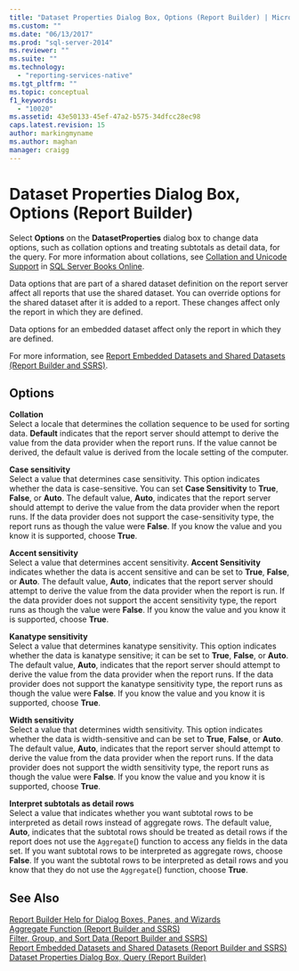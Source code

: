 ```yaml
---
title: "Dataset Properties Dialog Box, Options (Report Builder) | Microsoft Docs"
ms.custom: ""
ms.date: "06/13/2017"
ms.prod: "sql-server-2014"
ms.reviewer: ""
ms.suite: ""
ms.technology: 
  - "reporting-services-native"
ms.tgt_pltfrm: ""
ms.topic: conceptual
f1_keywords: 
  - "10020"
ms.assetid: 43e50133-45ef-47a2-b575-34dfcc28ec98
caps.latest.revision: 15
author: markingmyname
ms.author: maghan
manager: craigg
---
```

# Dataset Properties Dialog Box, Options (Report Builder)
  Select **Options** on the **DatasetProperties** dialog box to change data options, such as collation options and treating subtotals as detail data, for the query. For more information about collations, see [Collation and Unicode Support](../../relational-databases/collations/collation-and-unicode-support.md) in [SQL Server Books Online](http://go.microsoft.com/fwlink/?linkid=98335).  
  
 Data options that are part of a shared dataset definition on the report server affect all reports that use the shared dataset. You can override options for the shared dataset after it is added to a report. These changes affect only the report in which they are defined.  
  
 Data options for an embedded dataset affect only the report in which they are defined.  
  
 For more information, see [Report Embedded Datasets and Shared Datasets &#40;Report Builder and SSRS&#41;](report-embedded-datasets-and-shared-datasets-report-builder-and-ssrs.md).  
  
## Options  
 **Collation**  
 Select a locale that determines the collation sequence to be used for sorting data. **Default** indicates that the report server should attempt to derive the value from the data provider when the report runs. If the value cannot be derived, the default value is derived from the locale setting of the computer.  
  
 **Case sensitivity**  
 Select a value that determines case sensitivity. This option indicates whether the data is case-sensitive. You can set **Case Sensitivity** to **True**, **False**, or **Auto**. The default value, **Auto**, indicates that the report server should attempt to derive the value from the data provider when the report runs. If the data provider does not support the case-sensitivity type, the report runs as though the value were **False**. If you know the value and you know it is supported, choose **True**.  
  
 **Accent sensitivity**  
 Select a value that determines accent sensitivity. **Accent Sensitivity** indicates whether the data is accent sensitive and can be set to **True**, **False**, or **Auto**. The default value, **Auto**, indicates that the report server should attempt to derive the value from the data provider when the report is run. If the data provider does not support the accent sensitivity type, the report runs as though the value were **False**. If you know the value and you know it is supported, choose **True**.  
  
 **Kanatype sensitivity**  
 Select a value that determines kanatype sensitivity. This option indicates whether the data is kanatype sensitive; it can be set to **True**, **False**, or **Auto**. The default value, **Auto**, indicates that the report server should attempt to derive the value from the data provider when the report runs. If the data provider does not support the kanatype sensitivity type, the report runs as though the value were **False**. If you know the value and you know it is supported, choose **True**.  
  
 **Width sensitivity**  
 Select a value that determines width sensitivity. This option indicates whether the data is width-sensitive and can be set to **True**, **False**, or **Auto**. The default value, **Auto**, indicates that the report server should attempt to derive the value from the data provider when the report runs. If the data provider does not support the width sensitivity type, the report runs as though the value were **False**. If you know the value and you know it is supported, choose **True**.  
  
 **Interpret subtotals as detail rows**  
 Select a value that indicates whether you want subtotal rows to be interpreted as detail rows instead of aggregate rows. The default value, **Auto**, indicates that the subtotal rows should be treated as detail rows if the report does not use the `Aggregate`() function to access any fields in the data set. If you want subtotal rows to be interpreted as aggregate rows, choose **False**. If you want the subtotal rows to be interpreted as detail rows and you know that they do not use the `Aggregate`() function, choose **True**.  
  
## See Also  
 [Report Builder Help for Dialog Boxes, Panes, and Wizards](../report-builder-help-for-dialog-boxes-panes-and-wizards.md)   
 [Aggregate Function &#40;Report Builder and SSRS&#41;](../report-design/report-builder-functions-aggregate-function.md)   
 [Filter, Group, and Sort Data &#40;Report Builder and SSRS&#41;](../report-design/filter-group-and-sort-data-report-builder-and-ssrs.md)   
 [Report Embedded Datasets and Shared Datasets &#40;Report Builder and SSRS&#41;](report-embedded-datasets-and-shared-datasets-report-builder-and-ssrs.md)   
 [Dataset Properties Dialog Box, Query &#40;Report Builder&#41;](dataset-properties-dialog-box-query-report-builder.md)  
  
  
